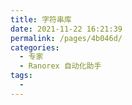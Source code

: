 ```yaml
---
title: 字符串库
date: 2021-11-22 16:21:39
permalink: /pages/4b046d/
categories:
  - 专家
  - Ranorex 自动化助手
tags:
  - 
---
```

